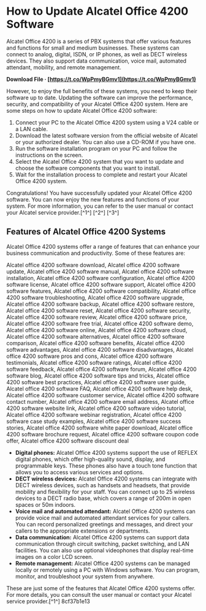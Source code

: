 
 
# How to Update Alcatel Office 4200 Software
 
Alcatel Office 4200 is a series of PBX systems that offer various features and functions for small and medium businesses. These systems can connect to analog, digital, ISDN, or IP phones, as well as DECT wireless devices. They also support data communication, voice mail, automated attendant, mobility, and remote management.
 
**Download File · [https://t.co/WpPmyBGmv1](https://t.co/WpPmyBGmv1)**


 
However, to enjoy the full benefits of these systems, you need to keep their software up to date. Updating the software can improve the performance, security, and compatibility of your Alcatel Office 4200 system. Here are some steps on how to update Alcatel Office 4200 software:
 
1. Connect your PC to the Alcatel Office 4200 system using a V24 cable or a LAN cable.
2. Download the latest software version from the official website of Alcatel or your authorized dealer. You can also use a CD-ROM if you have one.
3. Run the software installation program on your PC and follow the instructions on the screen.
4. Select the Alcatel Office 4200 system that you want to update and choose the software components that you want to install.
5. Wait for the installation process to complete and restart your Alcatel Office 4200 system.

Congratulations! You have successfully updated your Alcatel Office 4200 software. You can now enjoy the new features and functions of your system. For more information, you can refer to the user manual or contact your Alcatel service provider.[^1^] [^2^] [^3^]
  
## Features of Alcatel Office 4200 Systems
 
Alcatel Office 4200 systems offer a range of features that can enhance your business communication and productivity. Some of these features are:
 
Alcatel office 4200 software download,  Alcatel office 4200 software update,  Alcatel office 4200 software manual,  Alcatel office 4200 software installation,  Alcatel office 4200 software configuration,  Alcatel office 4200 software license,  Alcatel office 4200 software support,  Alcatel office 4200 software features,  Alcatel office 4200 software compatibility,  Alcatel office 4200 software troubleshooting,  Alcatel office 4200 software upgrade,  Alcatel office 4200 software backup,  Alcatel office 4200 software restore,  Alcatel office 4200 software reset,  Alcatel office 4200 software security,  Alcatel office 4200 software review,  Alcatel office 4200 software price,  Alcatel office 4200 software free trial,  Alcatel office 4200 software demo,  Alcatel office 4200 software online,  Alcatel office 4200 software cloud,  Alcatel office 4200 software alternatives,  Alcatel office 4200 software comparison,  Alcatel office 4200 software benefits,  Alcatel office 4200 software advantages,  Alcatel office 4200 software disadvantages,  Alcatel office 4200 software pros and cons,  Alcatel office 4200 software testimonials,  Alcatel office 4200 software ratings,  Alcatel office 4200 software feedback,  Alcatel office 4200 software forum,  Alcatel office 4200 software blog,  Alcatel office 4200 software tips and tricks,  Alcatel office 4200 software best practices,  Alcatel office 4200 software user guide,  Alcatel office 4200 software FAQ,  Alcatel office 4200 software help desk,  Alcatel office 4200 software customer service,  Alcatel office 4200 software contact number,  Alcatel office 4200 software email address,  Alcatel office 4200 software website link,  Alcatel office 4200 software video tutorial,  Alcatel office 4200 software webinar registration,  Alcatel office 4200 software case study examples,  Alcatel office 4200 software success stories,  Alcatel office 4200 software white paper download,  Alcatel office 4200 software brochure request,  Alcatel office 4200 software coupon code offer,  Alcatel office 4200 software discount deal

- **Digital phones:** Alcatel Office 4200 systems support the use of REFLEX digital phones, which offer high-quality sound, display, and programmable keys. These phones also have a touch tone function that allows you to access various services and options.
- **DECT wireless devices:** Alcatel Office 4200 systems can integrate with DECT wireless devices, such as handsets and headsets, that provide mobility and flexibility for your staff. You can connect up to 25 wireless devices to a DECT radio base, which covers a range of 200m in open spaces or 50m indoors.
- **Voice mail and automated attendant:** Alcatel Office 4200 systems can provide voice mail and automated attendant services for your callers. You can record personalized greetings and messages, and direct your callers to the appropriate extensions or departments.
- **Data communication:** Alcatel Office 4200 systems can support data communication through circuit switching, packet switching, and LAN facilities. You can also use optional videophones that display real-time images on a color LCD screen.
- **Remote management:** Alcatel Office 4200 systems can be managed locally or remotely using a PC with Windows software. You can program, monitor, and troubleshoot your system from anywhere.

These are just some of the features that Alcatel Office 4200 systems offer. For more details, you can consult the user manual or contact your Alcatel service provider.[^1^]
 8cf37b1e13
 
